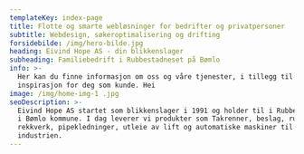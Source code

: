 ```yaml
---
templateKey: index-page
title: Flotte og smarte webløsninger for bedrifter og privatpersoner
subtitle: Webdesign, søkeroptimalisering og drifting
forsidebilde: /img/hero-bilde.jpg
heading: Eivind Hope AS - din blikkenslager
subheading: Familiebedrift i Rubbestadneset på Bømlo
info: >-
  Her kan du finne informasjon om oss og våre tjenester, i tillegg til bilder og
  inspirasjon for deg som kunde. Hei
image: /img/home-img-1 .jpg
seoDescription: >-
  Eivind Hope AS startet som blikkenslager i 1991 og holder til i Rubbestadneset
  i Bømlo kommune. I dag leverer vi produkter som Takrenner, beslag, rustfie
  rekkverk, pipekledninger, utleie av lift og automatiske maskiner til
  industrien.
---
```

